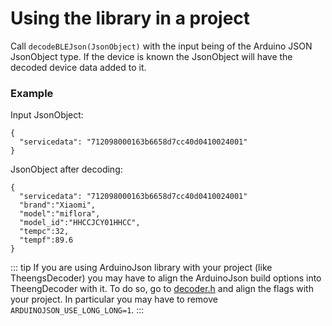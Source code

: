 # Using the library in a project

Call `decodeBLEJson(JsonObject)` with the input being of the Arduino JSON JsonObject type. If the device is known the JsonObject will have the decoded device data added to it.

### Example
Input JsonObject:
```
{
  "servicedata": "712098000163b6658d7cc40d0410024001"
}
```

JsonObject after decoding:
```
{
  "servicedata": "712098000163b6658d7cc40d0410024001"
  "brand":"Xiaomi",
  "model":"miflora",
  "model_id":"HHCCJCY01HHCC",
  "tempc":32,
  "tempf":89.6
}
```

::: tip
If you are using ArduinoJson library with your project (like TheengsDecoder) you may have to align the ArduinoJson build options into TheengDecoder with it. To do so, go to [decoder.h](https://github.com/theengs/decoder/blob/development/src/decoder.h) and align the flags with your project. In particular you may have to remove `ARDUINOJSON_USE_LONG_LONG=1`.
:::
